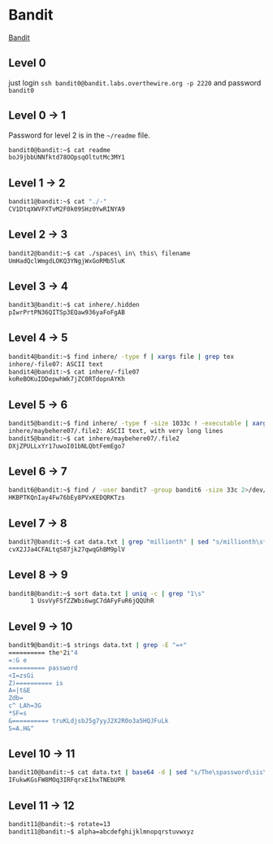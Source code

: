 # Bandit

[Bandit](https://overthewire.org/wargames/bandit/)

## Level 0

just login `ssh bandit0@bandit.labs.overthewire.org -p 2220` and password `bandit0`

## Level 0 -> 1

Password for level 2 is in the `~/readme` file.

```bash
bandit0@bandit:~$ cat readme
boJ9jbbUNNfktd78OOpsqOltutMc3MY1
```

## Level 1 -> 2

```bash
bandit1@bandit:~$ cat "./-"
CV1DtqXWVFXTvM2F0k09SHz0YwRINYA9
```

## Level 2 -> 3

```bash
bandit2@bandit:~$ cat ./spaces\ in\ this\ filename
UmHadQclWmgdLOKQ3YNgjWxGoRMb5luK
```

## Level 3 -> 4

```bash
bandit3@bandit:~$ cat inhere/.hidden
pIwrPrtPN36QITSp3EQaw936yaFoFgAB
```

## Level 4 -> 5

```bash
bandit4@bandit:~$ find inhere/ -type f | xargs file | grep tex
inhere/-file07: ASCII text
bandit4@bandit:~$ cat inhere/-file07
koReBOKuIDDepwhWk7jZC0RTdopnAYKh
```

## Level 5 -> 6

```bash
bandit5@bandit:~$ find inhere/ -type f -size 1033c ! -executable | xargs file | grep text 
inhere/maybehere07/.file2: ASCII text, with very long lines
bandit5@bandit:~$ cat inhere/maybehere07/.file2
DXjZPULLxYr17uwoI01bNLQbtFemEgo7
```

## Level 6 -> 7

```bash
bandit6@bandit:~$ find / -user bandit7 -group bandit6 -size 33c 2>/dev/null | xargs cat
HKBPTKQnIay4Fw76bEy8PVxKEDQRKTzs
```

## Level 7 -> 8

```bash
bandit7@bandit:~$ cat data.txt | grep "millionth" | sed "s/millionth\s*//g"
cvX2JJa4CFALtqS87jk27qwqGhBM9plV
```

## Level 8 -> 9

```bash
bandit8@bandit:~$ sort data.txt | uniq -c | grep "1\s"
      1 UsvVyFSfZZWbi6wgC7dAFyFuR6jQQUhR
```

## Level 9 -> 10

```bash
bandit9@bandit:~$ strings data.txt | grep -E "=+"
========== the*2i"4
=:G e
========== password
<I=zsGi
Z)========== is
A=|t&E
Zdb=
c^ LAh=3G
*SF=s
&========== truKLdjsbJ5g7yyJ2X2R0o3a5HQJFuLk
S=A.H&^
```

## Level 10 -> 11

```bash
bandit10@bandit:~$ cat data.txt | base64 -d | sed "s/The\spassword\sis\s\(.*\)/\1/g"
IFukwKGsFW8MOq3IRFqrxE1hxTNEbUPR
```

## Level 11 -> 12

```bash
bandit11@bandit:~$ rotate=13
bandit11@bandit:~$ alpha=abcdefghijklmnopqrstuvwxyz

```
